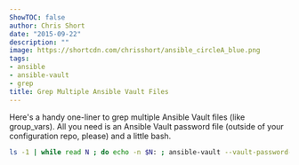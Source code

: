 ```yaml
---
ShowTOC: false
author: Chris Short
date: "2015-09-22"
description: ""
image: https://shortcdn.com/chrisshort/ansible_circleA_blue.png
tags:
- ansible
- ansible-vault
- grep
title: Grep Multiple Ansible Vault Files
---
```


Here's a handy one-liner to grep multiple Ansible Vault files (like group_vars). All you need is an Ansible Vault password file (outside of your configuration repo, please) and a little bash.

```bash
ls -1 | while read N ; do echo -n $N: ; ansible-vault --vault-password-file ~/.ansible_vault view $N | grep <STRING> ; done
```
